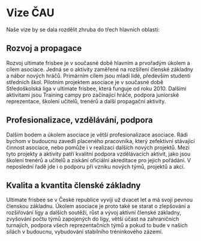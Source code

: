 # Vize ČAU

Naše vize by se dala rozdělit zhruba do třech hlavních oblastí:

## Rozvoj a propagace

Rozvoj ultimate frisbee je v současné době hlavním a prvořadým úkolem a cílem asociace. Jedná se o aktivity zaměřené na rozšíření členské základny a nábor nových hráčů. Primárním cílem jsou mladí lidé, především studenti středních škol. Pilotním projektem asociace je v současné době Středoškolská liga v ultimate frisbee, která funguje od roku 2010. Dalšími aktivitami jsou Training campy pro začínající hráče, podpora juniorské reprezentace, školení učitelů, trenérů a další propagační aktivity.

## Profesionalizace, vzdělávání, podpora

Dalším bodem a úkolem asociace je větší profesionalizace asociace. Rádi bychom v budoucnu zavedli placeného pracovníka, který zefektivní stávající činnost asociace, nebo pomůže i v realizaci dalších nových projektů. Mezi tyto projekty a aktivity patří kvalitní podpora vzdělávacích aktivit, jako jsou školení trenérů a učitelů a získání oficiální akreditace pro jejich pořádání. V neposlední řadě jde i o podporu při vzniku nových týmů, projektů a akcí.

## Kvalita a kvantita členské základny 

Ultimate frisbee se v České republice vyvíjí už dvacet let a má svoji pevnou členskou základnu. Úkolem asociace je proto také se starat o zlepšování a rozšiřování ligy a dalších soutěží, růst a vývoj aktivní členské základny, zvyšování počtu týmů zapojených do ligy, větší účast na zahraničních turnajích, podpora všech reprezentačních týmů a pokud to bude v našich silách v budoucnu, vybudování stabilního tréninkového zázemí.
